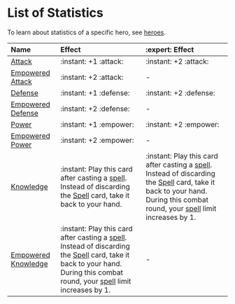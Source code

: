 # List of Statistics

To learn about statistics of a specific hero, see [heroes](../heroes/index.md).

| Name | Effect | :expert: Effect |
| :--- | :--- | :--- |
| [Attack](attack.md) | :instant: +1 :attack: | :instant: +2 :attack: |
| [Empowered Attack](attack.md) | :instant: +2 :attack: | - |
| [Defense](defense.md) | :instant: +1 :defense: | :instant: +2 :defense: |
| [Empowered Defense](defense.md) | :instant: +2 :defense: | - |
| [Power](power.md) | :instant: +1 :empower: | :instant: +2 :empower: |
| [Empowered Power](power.md) | :instant: +2 :empower: | - |
| [Knowledge](knowledge.md) | :instant: Play this card after casting a [spell](../spells/index.md). Instead of discarding the [Spell](../spells/index.md) card, take it back to your hand. | :instant: Play this card after casting a [spell](../spells/index.md). Instead of discarding the [Spell](../spells/index.md) card, take it back to your hand. During this combat round, your [spell](../spells/index.md) limit increases by 1. |
| [Empowered Knowledge](knowledge.md) | :instant: Play this card after casting a [spell](../spells/index.md). Instead of discarding the [Spell](../spells/index.md) card, take it back to your hand. During this combat round, your [spell](../spells/index.md) limit increases by 1. | - |
